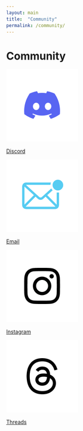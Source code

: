 ```yaml
---
layout: main
title:  "Community"
permalink: /community/
---
```


<h1 class="pb-6 text-2xl font-bold">Community</h1>

<div class="grid grid-cols-1 gap-4 sm:grid-cols-2">
  <div class="relative flex items-center space-x-3 rounded-lg border border-gray-300 bg-white px-6 py-5 shadow-sm focus-within:ring-2 focus-within:ring-indigo-500 focus-within:ring-offset-2 hover:border-gray-400">
    <div class="flex-shrink-0">
      <img class="h-10 w-10 rounded-full" src="/images/Discord@2x.png" alt="">
    </div>
    <div class="min-w-0 flex-1">
      <a href="#" class="focus:outline-none">
        <span class="absolute inset-0" aria-hidden="true"></span>
        <p class="text-md font-medium text-gray-900">Discord</p>
      </a>
    </div>
  </div>
  <div class="relative flex items-center space-x-3 rounded-lg border border-gray-300 bg-white px-6 py-5 shadow-sm focus-within:ring-2 focus-within:ring-indigo-500 focus-within:ring-offset-2 hover:border-gray-400">
    <div class="flex-shrink-0">
      <img class="h-10 w-10 rounded-full" src="/images/Email@2x.png" alt="">
    </div>
    <div class="min-w-0 flex-1">
      <a href="#" class="focus:outline-none">
        <span class="absolute inset-0" aria-hidden="true"></span>
        <p class="text-md font-medium text-gray-900">Email</p>
      </a>
    </div>
  </div>
  <div class="relative flex items-center space-x-3 rounded-lg border border-gray-300 bg-white px-6 py-5 shadow-sm focus-within:ring-2 focus-within:ring-indigo-500 focus-within:ring-offset-2 hover:border-gray-400">
    <div class="flex-shrink-0">
      <img class="h-10 w-10 rounded-full" src="/images/Instagram@2x.png" alt="">
    </div>
    <div class="min-w-0 flex-1">
      <a href="#" class="focus:outline-none">
        <span class="absolute inset-0" aria-hidden="true"></span>
        <p class="text-md font-medium text-gray-900">Instagram</p>
      </a>
    </div>
  </div>
  <div class="relative flex items-center space-x-3 rounded-lg border border-gray-300 bg-white px-6 py-5 shadow-sm focus-within:ring-2 focus-within:ring-indigo-500 focus-within:ring-offset-2 hover:border-gray-400">
    <div class="flex-shrink-0">
      <img class="h-10 w-10 rounded-full" src="/images/Threads@2x.png" alt="">
    </div>
    <div class="min-w-0 flex-1">
      <a href="#" class="focus:outline-none">
        <span class="absolute inset-0" aria-hidden="true"></span>
        <p class="text-md font-medium text-gray-900">Threads</p>
      </a>
    </div>
  </div>
</div>
